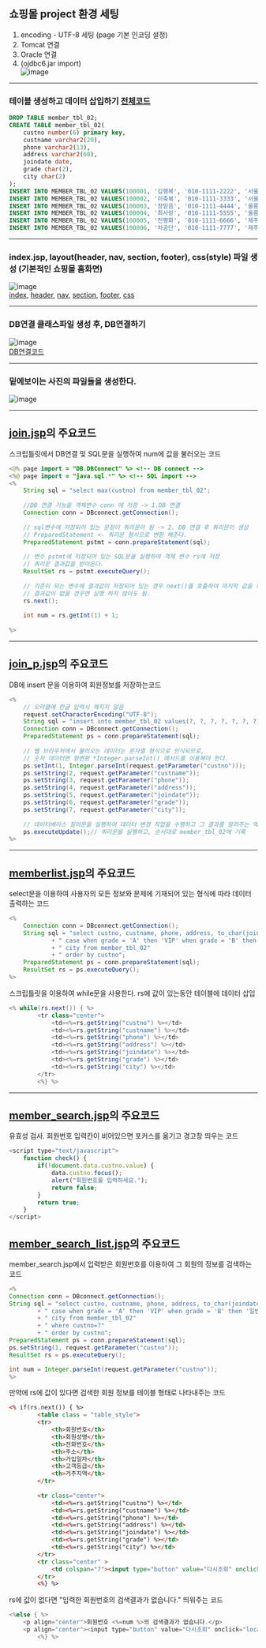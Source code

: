 ## 쇼핑몰 project 환경 세팅
1. encoding - UTF-8 세팅 (page 기본 인코딩 설정)
2. Tomcat 연결
3. Oracle 연결
4. (ojdbc6.jar import)    
![image](https://github.com/hwan06/shoppingmall/assets/114748934/3a3ac7d2-d9cc-49bd-af1f-c6a5419ffb96)
---

### 테이블 생성하고 데이터 삽입하기 [전체코드](https://github.com/hwan06/shoppingmall/blob/main/setting/Oracle.sql)
``` sql
DROP TABLE member_tbl_02;
CREATE TABLE member_tbl_02(
	custno number(6) primary key,
	custname varchar2(20),
	phone varchar2(13),
	address varchar2(60),
	joindate date,
	grade char(2),
	city char(2)
);
INSERT INTO MEMBER_TBL_02 VALUES(100001, '김행복', '010-1111-2222', '서울 동대문구 휘경1동', '20151202', 'A', '01');
INSERT INTO MEMBER_TBL_02 VALUES(100002, '이축복', '010-1111-3333', '서울 동대문구 휘경2동', '20151206', 'B', '01');
INSERT INTO MEMBER_TBL_02 VALUES(100003, '장믿음', '010-1111-4444', '울릉군 울릉읍 독도1리', '20151001', 'C', '30');
INSERT INTO MEMBER_TBL_02 VALUES(100004, '최사랑', '010-1111-5555', '울릉군 울릉웁 독도2리', '20151113', 'A', '30');
INSERT INTO MEMBER_TBL_02 VALUES(100005, '진평화', '010-1111-6666', '제주도 제주시 외나무골', '20151225', 'B', '60');
INSERT INTO MEMBER_TBL_02 VALUES(100006, '차공단', '010-1111-7777', '제주도 제주시 감나무골', '20151211', 'C', '60');
```
---
### index.jsp, layout(header, nav, section, footer), css(style) 파일 생성 (기본적인 쇼핑몰 홈화면)
![image](https://github.com/hwan06/shoppingmall/assets/114748934/17eda7bd-05c0-4953-9dff-a58bcb7333c5)   
[index](https://github.com/hwan06/shoppingmall/blob/main/src/main/webapp/index.jsp),
[header](https://github.com/hwan06/shoppingmall/blob/main/src/main/webapp/layout/header.jsp),
[nav](https://github.com/hwan06/shoppingmall/blob/main/src/main/webapp/layout/nav.jsp),
[section](https://github.com/hwan06/shoppingmall/blob/main/src/main/webapp/layout/section.jsp),
[footer](https://github.com/hwan06/shoppingmall/blob/main/src/main/webapp/layout/footer.jsp),
[css](https://github.com/hwan06/shoppingmall/blob/main/src/main/webapp/css/style.css)   

---
### DB연결 클래스파일 생성 후, DB연결하기
![image](https://github.com/hwan06/shoppingmall/assets/114748934/735f0509-9b84-43d5-a73c-9d95e1c0f164)   
[DB연결코드](https://github.com/hwan06/shoppingmall/blob/main/src/main/java/DB/DBconnect.java)

---
### 밑에보이는 사진의 파일들을 생성한다.
![image](https://github.com/hwan06/shoppingmall/assets/114748934/0df1e6df-9096-4766-b5e7-b8e31edd338f)

---
## [join.jsp](https://github.com/hwan06/shoppingmall/blob/main/src/main/webapp/join.jsp)의 주요코드
스크립틀릿에서 DB연결 및 SQL문을 실행하여 num에 값을 불러오는 코드
```java
<@% page import = "DB.DBConnect" %> <!-- DB connect -->
<%@ page import = "java.sql.*" %> <!-- SQL import -->
<%
	String sql = "select max(custno) from member_tbl_02";
	
	//DB 연결 기능을 객체변수 conn 에 저장 -> 1.DB 연결
	Connection conn = DBconnect.getConnection();
	
	// sql변수에 저장되어 있는 문장이 쿼리문이 됨 -> 2. DB 연결 후 쿼리문이 생성
	// PreparedStatement <- 쿼리문 형식으로 변환 해준다.
	PreparedStatement pstmt = conn.prepareStatement(sql);
	
	// 변수 pstmt에 저장되어 있는 SQL문을 실행하여 객체 변수 rs에 저장
	// 쿼리문 결과값을 받아온다.
	ResultSet rs = pstmt.executeQuery();
	
	// 기준이 되는 변수에 결과값이 저장되어 있는 경우 next()를 호출하여 마지막 값을 확인
	// 결과값이 없을 경우엔 실행 하지 않아도 됨.
	rs.next();
	
	int num = rs.getInt(1) + 1;
	
%>
```
---
## [join_p.jsp](https://github.com/hwan06/shoppingmall/blob/main/src/main/webapp/join_p.jsp)의 주요코드
DB에 insert 문을 이용하여 회원정보를 저장하는코드
```java
<%
	// 오라클에 한글 입력시 깨지지 않음
	request.setCharacterEncoding("UTF-8");
	String sql = "insert into member_tbl_02 values(?, ?, ?, ?, ?, ?, ?)";
	Connection conn = DBconnect.getConnection();
	PreparedStatement ps = conn.prepareStatement(sql);
	
	// 웹 브라우저에서 불러오는 데이터는 문자열 형식으로 인식되므로, 
	// 숫자 데이터면 형변환 *Integer.parseInt() 메서드를 이용해야 한다.
	ps.setInt(1, Integer.parseInt(request.getParameter("custno")));
	ps.setString(2, request.getParameter("custname"));
	ps.setString(3, request.getParameter("phone"));
	ps.setString(4, request.getParameter("address"));
	ps.setString(5, request.getParameter("joindate"));
	ps.setString(6, request.getParameter("grade"));
	ps.setString(7, request.getParameter("city"));
	
	// 데이터베이스 질의문을 실행하여 데이터 변경 작업을 수행하고 그 결과를 알려주는 역할을 한다
	ps.executeUpdate();// 쿼리문을 실행하고, 순서대로 member_tbl_02에 기록
%>
```
---
## [memberlist.jsp](https://github.com/hwan06/shoppingmall/blob/main/src/main/webapp/memberlist.jsp)의 주요코드
select문을 이용하여 사용자의 모든 정보와 문제에 기재되어 있는 형식에 따라 데이터 출력하는 코드
```java
<%
	Connection conn = DBconnect.getConnection();
	String sql = "select custno, custname, phone, address, to_char(joindate, 'yyyy-mm-dd') as joindate,"
			+ " case when grade = 'A' then 'VIP' when grade = 'B' then '일반' else '직원' end as grade,"
			+ " city from member_tbl_02"
			+ " order by custno";
	PreparedStatement ps = conn.prepareStatement(sql);
	ResultSet rs = ps.executeQuery();
%>
```
스크립틀릿을 이용하여 while문을 사용한다. rs에 값이 있는동안 테이블에 데이터 삽입
```java
<% while(rs.next()) { %>
        <tr class="center">
        	<td><%=rs.getString("custno") %></td>
        	<td><%=rs.getString("custname") %></td>
        	<td><%=rs.getString("phone") %></td>
        	<td><%=rs.getString("address") %></td>
        	<td><%=rs.getString("joindate") %></td>
        	<td><%=rs.getString("grade") %></td>
        	<td><%=rs.getString("city") %></td>
        </tr>
        <%} %>
```
---
## [member_search.jsp](https://github.com/hwan06/shoppingmall/blob/main/src/main/webapp/member_search.jsp)의 주요코드
유효성 검사. 회원번호 입력칸이 비어있으면 포커스를 옮기고 경고창 띄우는 코드
```js
<script type="text/javascript">
	function check() {
		if(!document.data.custno.value) {
			data.custno.focus();
			alert("회원번호를 입력하세요.");
			return false;
		}
		return true;
	}
</script>
```

## [member_search_list.jsp](https://github.com/hwan06/shoppingmall/blob/main/src/main/webapp/member_search_list.jsp)의 주요코드
member_search.jsp에서 입력받은 회원번호를 이용하여 그 회원의 정보를 검색하는 코드
```java
<% 
Connection conn = DBconnect.getConnection();
String sql = "select custno, custname, phone, address, to_char(joindate, 'yyyy-mm-dd') as joindate,"
		+ " case when grade = 'A' then 'VIP' when grade = 'B' then '일반' else '직원' end as grade,"
		+ " city from member_tbl_02"
		+ " where custno=?"
		+ " order by custno";
PreparedStatement ps = conn.prepareStatement(sql);
ps.setString(1, request.getParameter("custno"));
ResultSet rs = ps.executeQuery();

int num = Integer.parseInt(request.getParameter("custno"));
%>	
```
만약에 rs에 값이 있다면 검색한 회원 정보를 테이블 형태로 나타내주는 코드
```html
<% if(rs.next()) { %>
		<table class = "table_style">
        <tr>
            <th>회원번호</th>
            <th>회원성명</th>
            <th>전화번호</th>
            <th>주소</th>
            <th>가입일자</th>
            <th>고객등급</th>
            <th>거주지역</th>
        </tr>
        
        <tr class="center">
        	<td><%=rs.getString("custno") %></td>
        	<td><%=rs.getString("custname") %></td>
        	<td><%=rs.getString("phone") %></td>
        	<td><%=rs.getString("address") %></td>
        	<td><%=rs.getString("joindate") %></td>
        	<td><%=rs.getString("grade") %></td>
        	<td><%=rs.getString("city") %></td>
        </tr>
        <tr class="center" >
        	<td colspan="7"><input type="button" value="다시조회" onclick="location.href='member_search.jsp'"></td>
        </tr>
        <%} %>
```
rs에 값이 없다면 "입력한 회원번호의 검색결과가 없습니다." 띄워주는 코드
```java
<%else { %>
	<p align="center">회원번호 <%=num %>의 검색결과가 없습니다.</p>
	<p align="center"><input type="button" value="다시조회" onclick="location.href='member_search.jsp'"></p>
        <%} %>
```
